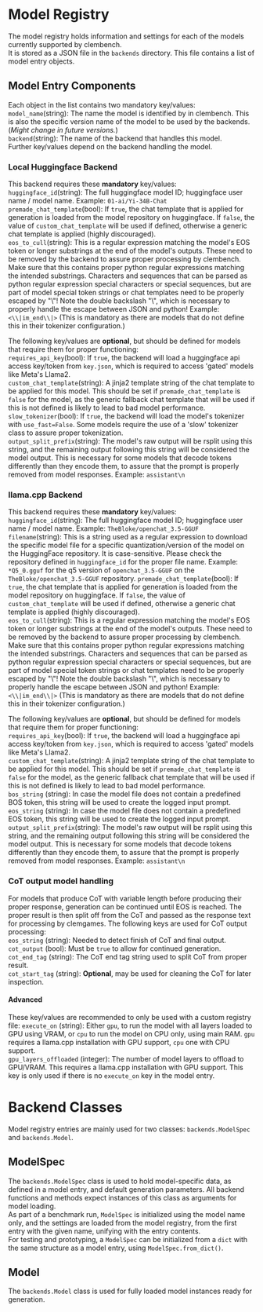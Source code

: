 # Model Registry
The model registry holds information and settings for each of the models currently supported by clembench.  
It is stored as a JSON file in the `backends` directory. This file contains a list of model entry objects.  
## Model Entry Components
Each object in the list contains two mandatory key/values:  
`model_name`(string): The name the model is identified by in clembench. This is also the specific version name of the model to be used by the backends. (*Might change in future versions.*)  
`backend`(string): The name of the backend that handles this model.  
Further key/values depend on the backend handling the model.  
### Local Huggingface Backend
This backend requires these **mandatory** key/values:  
`huggingface_id`(string): The full huggingface model ID; huggingface user name / model name. Example: `01-ai/Yi-34B-Chat`  
`premade_chat_template`(bool): If `true`, the chat template that is applied for generation is loaded from the model repository on huggingface. If `false`, the value of `custom_chat_template` will be used if defined, otherwise a generic chat template is applied (highly discouraged).  
`eos_to_cull`(string): This is a regular expression matching the model's EOS token or longer substrings at the end of 
the model's outputs. These need to be removed by the backend to assure proper processing by clembench. Make sure that 
this contains proper python regular expressions matching the intended substrings. Characters and sequences that can be 
parsed as python regular expression special characters or special sequences, but are part of model special token strings 
or chat templates need to be properly escaped by "\\"! Note the double backslash "\\", which is necessary to properly 
handle the escape between JSON and python!
Example: `<\\|im_end\\|>` (This is mandatory as there are models that do not define this in their tokenizer configuration.)  

The following key/values are **optional**, but should be defined for models that require them for proper functioning:  
`requires_api_key`(bool): If `true`, the backend will load a huggingface api access key/token from `key.json`, which is required to access 'gated' models like Meta's Llama2.  
`custom_chat_template`(string): A jinja2 template string of the chat template to be applied for this model. This should be set if `premade_chat_template` is `false` for the model, as the generic fallback chat template that will be used if this is not defined is likely to lead to bad model performance.  
`slow_tokenizer`(bool): If `true`, the backend will load the model's tokenizer with `use_fast=False`. Some models require the use of a 'slow' tokenizer class to assure proper tokenization.  
`output_split_prefix`(string): The model's raw output will be rsplit using this string, and the remaining output following this string will be considered the model output. This is necessary for some models that decode tokens differently than they encode them, to assure that the prompt is properly removed from model responses. Example: `assistant\n`
### llama.cpp Backend
This backend requires these **mandatory** key/values:  
`huggingface_id`(string): The full huggingface model ID; huggingface user name / model name. Example: `TheBloke/openchat_3.5-GGUF`  
`filename`(string): This is a string used as a regular expression to download the specific model file for a specific 
quantization/version of the model on the HuggingFace repository. It is case-sensitive. Please check the repository 
defined in `huggingface_id` for the proper file name. Example: `*Q5_0.gguf` for the q5 version of `openchat_3.5-GGUF` on 
the `TheBloke/openchat_3.5-GGUF` repository.
`premade_chat_template`(bool): If `true`, the chat template that is applied for generation is loaded from the model 
repository on huggingface. If `false`, the value of `custom_chat_template` will be used if defined, otherwise a generic 
chat template is applied (highly discouraged).  
`eos_to_cull`(string): This is a regular expression matching the model's EOS token or longer substrings at the end of 
the model's outputs. These need to be removed by the backend to assure proper processing by clembench. Make sure that 
this contains proper python regular expressions matching the intended substrings. Characters and sequences that can be 
parsed as python regular expression special characters or special sequences, but are part of model special token strings 
or chat templates need to be properly escaped by "\\"! Note the double backslash "\\", which is necessary to properly 
handle the escape between JSON and python!
Example: `<\\|im_end\\|>` (This is mandatory as there are models that do not define this in their tokenizer configuration.)

The following key/values are **optional**, but should be defined for models that require them for proper functioning:  
`requires_api_key`(bool): If `true`, the backend will load a huggingface api access key/token from `key.json`, which is required to access 'gated' models like Meta's Llama2.  
`custom_chat_template`(string): A jinja2 template string of the chat template to be applied for this model. This should be set if `premade_chat_template` is `false` for the model, as the generic fallback chat template that will be used if this is not defined is likely to lead to bad model performance.  
`bos_string` (string): In case the model file does not contain a predefined BOS token, this string will be used to 
create the logged input prompt.  
`eos_string` (string): In case the model file does not contain a predefined EOS token, this string will be used to 
create the logged input prompt.  
`output_split_prefix`(string): The model's raw output will be rsplit using this string, and the remaining output following this string will be considered the model output. This is necessary for some models that decode tokens differently than they encode them, to assure that the prompt is properly removed from model responses. Example: `assistant\n`
### CoT output model handling
For models that produce CoT with variable length before producing their proper response, generation can be continued 
until EOS is reached. The proper result is then split off from the CoT and passed as the response text for processing by 
clemgames. The following keys are used for CoT output processing:  
`eos_string` (string): Needed to detect finish of CoT and final output.  
`cot_output` (bool): Must be `true` to allow for continued generation.  
`cot_end_tag` (string): The CoT end tag string used to split CoT from proper result.  
`cot_start_tag` (string): **Optional**, may be used for cleaning the CoT for later inspection.
#### Advanced
These key/values are recommended to only be used with a custom registry file:
`execute_on` (string): Either `gpu`, to run the model with all layers loaded to GPU using VRAM, or `cpu` to run the model on CPU 
only, using main RAM. `gpu` requires a llama.cpp installation with GPU support, `cpu` one with CPU support.  
`gpu_layers_offloaded` (integer): The number of model layers to offload to GPU/VRAM. This requires a llama.cpp 
installation with GPU support. This key is only used if there is no `execute_on` key in the model entry.
# Backend Classes
Model registry entries are mainly used for two classes: `backends.ModelSpec` and `backends.Model`.
## ModelSpec
The `backends.ModelSpec` class is used to hold model-specific data, as defined in a model entry, and default 
generation parameters. All backend functions and methods expect instances of this class as arguments for model loading.  
As part of a benchmark run, `ModelSpec` is initialized using the model name only, and the settings are loaded from the 
model registry, from the first entry with the given name, unifying with the entry contents.  
For testing and prototyping, a `ModelSpec` can be initialized from a `dict` with the same structure as a model entry, 
using `ModelSpec.from_dict()`.
## Model
The `backends.Model` class is used for fully loaded model instances ready for generation.